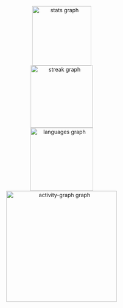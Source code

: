 <br clear="both">

<div align="center">
  <img src="https://github-readme-stats.vercel.app/api?username=eerfinn&hide_title=true&hide_rank=false&show_icons=true&include_all_commits=true&count_private=true&disable_animations=false&theme=github_dark&locale=en&hide_border=true&order=1" height="155" alt="stats graph" /> <br>
  <img src="https://streak-stats.demolab.com?user=eerfinn&locale=en&mode=daily&theme=blueberry&hide_border=true&border_radius=16&order=3" height="163" alt="streak graph" /> <br>
  <img src="https://github-readme-stats.vercel.app/api/top-langs?username=eerfinn&locale=en&hide_title=true&layout=compact&card_width=320&langs_count=5&theme=github_dark&hide_border=true&order=2" height="165" alt="languages graph" /> <br>
  <img src="https://github-readme-activity-graph.vercel.app/graph?username=eerfinn&radius=16&theme=github-dark&area=true&order=5&hide_title=true&hide_border=true" height="290" alt="activity-graph graph"  />
</div>

###
